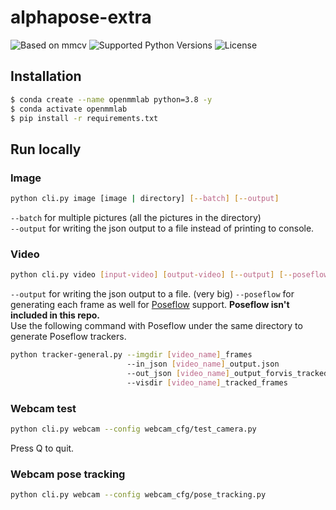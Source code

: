 # alphapose-extra

![Based on `mmcv`](https://img.shields.io/badge/based%20on-mmcv-blueviolet?style=flat-square) ![Supported Python Versions](https://img.shields.io/pypi/pyversions/mmcv?style=flat-square) ![License](https://img.shields.io/github/license/91b4dd62/alphapose-extra?style=flat-square)

## Installation

```bash
$ conda create --name openmmlab python=3.8 -y
$ conda activate openmmlab
$ pip install -r requirements.txt
```

## Run locally

### Image

```sh
python cli.py image [image | directory] [--batch] [--output]
```
`--batch` for multiple pictures (all the pictures in the directory)  
`--output` for writing the json output to a file instead of printing to console.

### Video

```sh
python cli.py video [input-video] [output-video] [--output] [--poseflow]
```
`--output` for writing the json output to a file. (very big)
`--poseflow` for generating each frame as well for [Poseflow](https://github.com/YuliangXiu/PoseFlow) support. **Poseflow isn't included in this repo.**  
Use the following command with Poseflow under the same directory to generate Poseflow trackers.
```sh
python tracker-general.py --imgdir [video_name]_frames 
                          --in_json [video_name]_output.json 
                          --out_json [video_name]_output_forvis_tracked.json 
                          --visdir [video_name]_tracked_frames
```


### Webcam test

```sh
python cli.py webcam --config webcam_cfg/test_camera.py
```
Press Q to quit.

### Webcam pose tracking

```sh
python cli.py webcam --config webcam_cfg/pose_tracking.py
```
